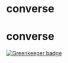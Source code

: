 # converse
# converse

[![Greenkeeper badge](https://badges.greenkeeper.io/edudemy/converse.svg)](https://greenkeeper.io/)
